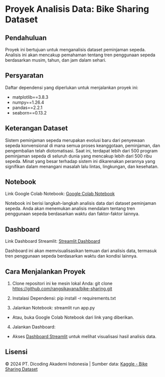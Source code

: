 # Proyek Analisis Data: Bike Sharing Dataset

## Pendahuluan

Proyek ini bertujuan untuk menganalisis dataset peminjaman sepeda. Analisis ini akan mencakup pemahaman tentang tren penggunaan sepeda berdasarkan musim, tahun, dan jam dalam sehari.

## Persyaratan

Daftar dependensi yang diperlukan untuk menjalankan proyek ini:
- matplotlib==3.8.3
- numpy==1.26.4
- pandas==2.2.1
- seaborn==0.13.2

## Keterangan Dataset

Sistem peminjaman sepeda merupakan evolusi baru dari penyewaan sepeda konvensional di mana semua proses keanggotaan, peminjaman, dan pengembalian telah diotomatisasi. Saat ini, terdapat lebih dari 500 program peminjaman sepeda di seluruh dunia yang mencakup lebih dari 500 ribu sepeda. Minat yang besar terhadap sistem ini dikarenakan perannya yang signifikan dalam menangani masalah lalu lintas, lingkungan, dan kesehatan.

## Notebook

Link Google Colab Notebook: [Google Colab Notebook](https://colab.research.google.com/drive/1utfOGhS-ppi0V68BE4e7Mj6SniPykgpC?usp=sharing)

Notebook ini berisi langkah-langkah analisis data dari dataset peminjaman sepeda. Anda akan menemukan analisis mendalam tentang tren penggunaan sepeda berdasarkan waktu dan faktor-faktor lainnya.

## Dashboard

Link Dashboard Streamlit: [Streamlit Dashboard](https://bike-sharing-2r5easltvy63xlpbosjjx7.streamlit.app/)

Dashboard ini akan memvisualisasikan temuan dari analisis data, termasuk tren penggunaan sepeda berdasarkan waktu dan kondisi lainnya.

## Cara Menjalankan Proyek

1. Clone repositori ini ke mesin lokal Anda:
git clone https://github.com/rangsikayana/bike-sharing.git

2. Instalasi Dependensi:
pip install -r requirements.txt

3. Jalankan Notebook:
streamlit run app.py
- Atau, buka Google Colab Notebook dari link yang diberikan.

4. Jalankan Dashboard:
- Akses [Dashboard Streamlit](https://bike-sharing-2r5easltvy63xlpbosjjx7.streamlit.app/) untuk melihat visualisasi hasil analisis data.

## Lisensi

© 2024 PT. Dicoding Akademi Indonesia | Sumber data: [Kaggle - Bike Sharing Dataset](https://www.kaggle.com/datasets/lakshmi25npathi/bike-sharing-dataset)
